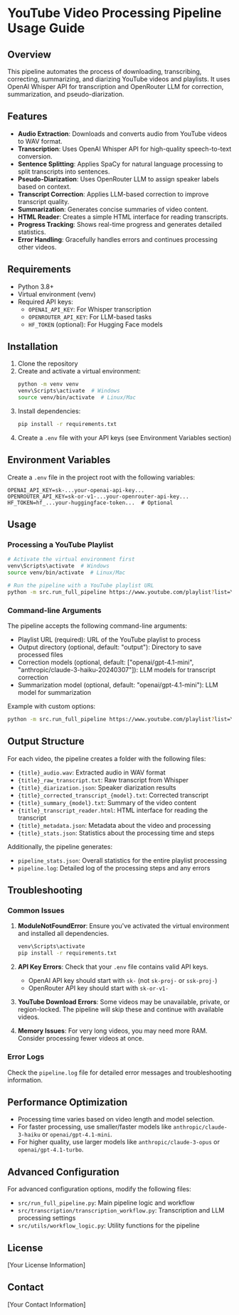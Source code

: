 # YouTube Video Processing Pipeline Usage Guide

## Overview

This pipeline automates the process of downloading, transcribing, correcting, summarizing, and diarizing YouTube videos and playlists. It uses OpenAI Whisper API for transcription and OpenRouter LLM for correction, summarization, and pseudo-diarization.

## Features

- **Audio Extraction**: Downloads and converts audio from YouTube videos to WAV format.
- **Transcription**: Uses OpenAI Whisper API for high-quality speech-to-text conversion.
- **Sentence Splitting**: Applies SpaCy for natural language processing to split transcripts into sentences.
- **Pseudo-Diarization**: Uses OpenRouter LLM to assign speaker labels based on context.
- **Transcript Correction**: Applies LLM-based correction to improve transcript quality.
- **Summarization**: Generates concise summaries of video content.
- **HTML Reader**: Creates a simple HTML interface for reading transcripts.
- **Progress Tracking**: Shows real-time progress and generates detailed statistics.
- **Error Handling**: Gracefully handles errors and continues processing other videos.

## Requirements

- Python 3.8+
- Virtual environment (venv)
- Required API keys:
  - `OPENAI_API_KEY`: For Whisper transcription
  - `OPENROUTER_API_KEY`: For LLM-based tasks
  - `HF_TOKEN` (optional): For Hugging Face models

## Installation

1. Clone the repository
2. Create and activate a virtual environment:
   ```bash
   python -m venv venv
   venv\Scripts\activate  # Windows
   source venv/bin/activate  # Linux/Mac
   ```
3. Install dependencies:
   ```bash
   pip install -r requirements.txt
   ```
4. Create a `.env` file with your API keys (see Environment Variables section)

## Environment Variables

Create a `.env` file in the project root with the following variables:

```
OPENAI_API_KEY=sk-...your-openai-api-key...
OPENROUTER_API_KEY=sk-or-v1-...your-openrouter-api-key...
HF_TOKEN=hf_...your-huggingface-token...  # Optional
```

## Usage

### Processing a YouTube Playlist

```bash
# Activate the virtual environment first
venv\Scripts\activate  # Windows
source venv/bin/activate  # Linux/Mac

# Run the pipeline with a YouTube playlist URL
python -m src.run_full_pipeline https://www.youtube.com/playlist?list=YOUR_PLAYLIST_ID
```

### Command-line Arguments

The pipeline accepts the following command-line arguments:

- Playlist URL (required): URL of the YouTube playlist to process
- Output directory (optional, default: "output"): Directory to save processed files
- Correction models (optional, default: ["openai/gpt-4.1-mini", "anthropic/claude-3-haiku-20240307"]): LLM models for transcript correction
- Summarization model (optional, default: "openai/gpt-4.1-mini"): LLM model for summarization

Example with custom options:
```bash
python -m src.run_full_pipeline https://www.youtube.com/playlist?list=YOUR_PLAYLIST_ID output_custom anthropic/claude-3-opus-20240229 anthropic/claude-3-opus-20240229
```

## Output Structure

For each video, the pipeline creates a folder with the following files:

- `{title}_audio.wav`: Extracted audio in WAV format
- `{title}_raw_transcript.txt`: Raw transcript from Whisper
- `{title}_diarization.json`: Speaker diarization results
- `{title}_corrected_transcript_{model}.txt`: Corrected transcript
- `{title}_summary_{model}.txt`: Summary of the video content
- `{title}_transcript_reader.html`: HTML interface for reading the transcript
- `{title}_metadata.json`: Metadata about the video and processing
- `{title}_stats.json`: Statistics about the processing time and steps

Additionally, the pipeline generates:
- `pipeline_stats.json`: Overall statistics for the entire playlist processing
- `pipeline.log`: Detailed log of the processing steps and any errors

## Troubleshooting

### Common Issues

1. **ModuleNotFoundError**: Ensure you've activated the virtual environment and installed all dependencies.
   ```bash
   venv\Scripts\activate
   pip install -r requirements.txt
   ```

2. **API Key Errors**: Check that your `.env` file contains valid API keys.
   - OpenAI API key should start with `sk-` (not `sk-proj-` or `ssk-proj-`)
   - OpenRouter API key should start with `sk-or-v1-`

3. **YouTube Download Errors**: Some videos may be unavailable, private, or region-locked. The pipeline will skip these and continue with available videos.

4. **Memory Issues**: For very long videos, you may need more RAM. Consider processing fewer videos at once.

### Error Logs

Check the `pipeline.log` file for detailed error messages and troubleshooting information.

## Performance Optimization

- Processing time varies based on video length and model selection.
- For faster processing, use smaller/faster models like `anthropic/claude-3-haiku` or `openai/gpt-4.1-mini`.
- For higher quality, use larger models like `anthropic/claude-3-opus` or `openai/gpt-4.1-turbo`.

## Advanced Configuration

For advanced configuration options, modify the following files:

- `src/run_full_pipeline.py`: Main pipeline logic and workflow
- `src/transcription/transcription_workflow.py`: Transcription and LLM processing settings
- `src/utils/workflow_logic.py`: Utility functions for the pipeline

## License

[Your License Information]

## Contact

[Your Contact Information]
